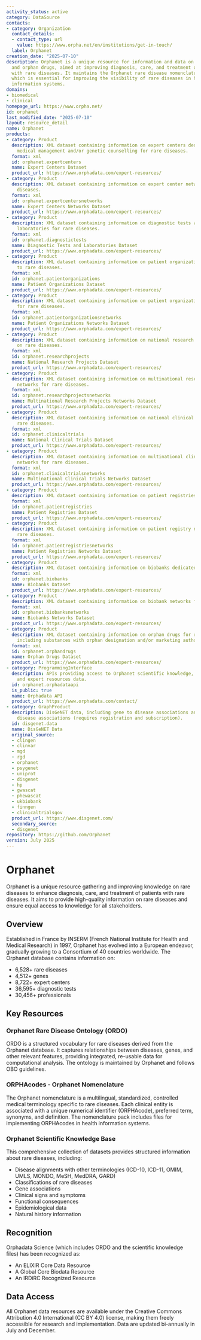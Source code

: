 ```yaml
---
activity_status: active
category: DataSource
contacts:
- category: Organization
  contact_details:
  - contact_type: url
    value: https://www.orpha.net/en/institutions/get-in-touch/
  label: Orphanet
creation_date: "2025-07-10"
description: Orphanet is a unique resource for information and data on rare diseases
  and orphan drugs, aimed at improving diagnosis, care, and treatment of patients
  with rare diseases. It maintains the Orphanet rare disease nomenclature (ORPHAcodes),
  which is essential for improving the visibility of rare diseases in health and research
  information systems.
domains:
- biomedical
- clinical
homepage_url: https://www.orpha.net/
id: orphanet
last_modified_date: "2025-07-10"
layout: resource_detail
name: Orphanet
products:
- category: Product
  description: XML dataset containing information on expert centers dedicated to the
    medical management and/or genetic counselling for rare diseases.
  format: xml
  id: orphanet.expertcenters
  name: Expert Centers Dataset
  product_url: https://www.orphadata.com/expert-resources/
- category: Product
  description: XML dataset containing information on expert center networks for rare
    diseases.
  format: xml
  id: orphanet.expertcentersnetworks
  name: Expert Centers Networks Dataset
  product_url: https://www.orphadata.com/expert-resources/
- category: Product
  description: XML dataset containing information on diagnostic tests and clinical
    laboratories for rare diseases.
  format: xml
  id: orphanet.diagnostictests
  name: Diagnostic Tests and Laboratories Dataset
  product_url: https://www.orphadata.com/expert-resources/
- category: Product
  description: XML dataset containing information on patient organizations dedicated
    to rare diseases.
  format: xml
  id: orphanet.patientorganizations
  name: Patient Organizations Dataset
  product_url: https://www.orphadata.com/expert-resources/
- category: Product
  description: XML dataset containing information on patient organization networks
    for rare diseases.
  format: xml
  id: orphanet.patientorganizationsnetworks
  name: Patient Organizations Networks Dataset
  product_url: https://www.orphadata.com/expert-resources/
- category: Product
  description: XML dataset containing information on national research projects focused
    on rare diseases.
  format: xml
  id: orphanet.researchprojects
  name: National Research Projects Dataset
  product_url: https://www.orphadata.com/expert-resources/
- category: Product
  description: XML dataset containing information on multinational research project
    networks for rare diseases.
  format: xml
  id: orphanet.researchprojectsnetworks
  name: Multinational Research Projects Networks Dataset
  product_url: https://www.orphadata.com/expert-resources/
- category: Product
  description: XML dataset containing information on national clinical trials for
    rare diseases.
  format: xml
  id: orphanet.clinicaltrials
  name: National Clinical Trials Dataset
  product_url: https://www.orphadata.com/expert-resources/
- category: Product
  description: XML dataset containing information on multinational clinical trial
    networks for rare diseases.
  format: xml
  id: orphanet.clinicaltrialsnetworks
  name: Multinational Clinical Trials Networks Dataset
  product_url: https://www.orphadata.com/expert-resources/
- category: Product
  description: XML dataset containing information on patient registries for rare diseases.
  format: xml
  id: orphanet.patientregistries
  name: Patient Registries Dataset
  product_url: https://www.orphadata.com/expert-resources/
- category: Product
  description: XML dataset containing information on patient registry networks for
    rare diseases.
  format: xml
  id: orphanet.patientregistriesnetworks
  name: Patient Registries Networks Dataset
  product_url: https://www.orphadata.com/expert-resources/
- category: Product
  description: XML dataset containing information on biobanks dedicated to rare diseases.
  format: xml
  id: orphanet.biobanks
  name: Biobanks Dataset
  product_url: https://www.orphadata.com/expert-resources/
- category: Product
  description: XML dataset containing information on biobank networks for rare diseases.
  format: xml
  id: orphanet.biobanksnetworks
  name: Biobanks Networks Dataset
  product_url: https://www.orphadata.com/expert-resources/
- category: Product
  description: XML dataset containing information on orphan drugs for rare diseases,
    including substances with orphan designation and/or marketing authorization.
  format: xml
  id: orphanet.orphandrugs
  name: Orphan Drugs Dataset
  product_url: https://www.orphadata.com/expert-resources/
- category: ProgrammingInterface
  description: APIs providing access to Orphanet scientific knowledge, ORPHAcodes,
    and expert resources data.
  id: orphanet.orphadataapi
  is_public: true
  name: Orphadata API
  product_url: https://www.orphadata.com/contact/
- category: GraphProduct
  description: DisGeNET data, including gene to disease associations and variant to
    disease associations (requires registration and subscription).
  id: disgenet.data
  name: DisGeNET Data
  original_source:
  - clingen
  - clinvar
  - mgd
  - rgd
  - orphanet
  - psygenet
  - uniprot
  - disgenet
  - hp
  - gwascat
  - phewascat
  - ukbiobank
  - finngen
  - clinicaltrialsgov
  product_url: https://www.disgenet.com/
  secondary_source:
  - disgenet
repository: https://github.com/Orphanet
version: July 2025
---
```

# Orphanet

Orphanet is a unique resource gathering and improving knowledge on rare diseases to enhance diagnosis, care, and treatment of patients with rare diseases. It aims to provide high-quality information on rare diseases and ensure equal access to knowledge for all stakeholders.

## Overview

Established in France by INSERM (French National Institute for Health and Medical Research) in 1997, Orphanet has evolved into a European endeavor, gradually growing to a Consortium of 40 countries worldwide. The Orphanet database contains information on:

- 6,528+ rare diseases
- 4,512+ genes
- 8,722+ expert centers
- 36,595+ diagnostic tests
- 30,456+ professionals

## Key Resources

### Orphanet Rare Disease Ontology (ORDO)

ORDO is a structured vocabulary for rare diseases derived from the Orphanet database. It captures relationships between diseases, genes, and other relevant features, providing integrated, re-usable data for computational analysis. The ontology is maintained by Orphanet and follows OBO guidelines.

### ORPHAcodes - Orphanet Nomenclature

The Orphanet nomenclature is a multilingual, standardized, controlled medical terminology specific to rare diseases. Each clinical entity is associated with a unique numerical identifier (ORPHAcode), preferred term, synonyms, and definition. The nomenclature pack includes files for implementing ORPHAcodes in health information systems.

### Orphanet Scientific Knowledge Base

This comprehensive collection of datasets provides structured information about rare diseases, including:
- Disease alignments with other terminologies (ICD-10, ICD-11, OMIM, UMLS, MONDO, MeSH, MedDRA, GARD)
- Classifications of rare diseases
- Gene associations
- Clinical signs and symptoms
- Functional consequences
- Epidemiological data
- Natural history information

## Recognition

Orphadata Science (which includes ORDO and the scientific knowledge files) has been recognized as:
- An ELIXIR Core Data Resource
- A Global Core Biodata Resource
- An IRDiRC Recognized Resource

## Data Access

All Orphanet data resources are available under the Creative Commons Attribution 4.0 International (CC BY 4.0) license, making them freely accessible for research and implementation. Data are updated bi-annually in July and December.